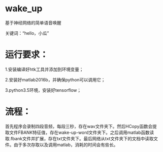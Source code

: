 # wake_up
基于神经网络的简单语音唤醒

关键词：“hello，小瓜”

# 运行要求：
1.安装编译好htk工具并添加到环境变量；

2.安装好matlab2016b，并确保python可以调用它；

3.python3.5环境，安装好tensorflow；

# 流程：
首先程序会录制四段音频，每段三秒，存在wav文件夹下。然后HCopy函数会提取文件FBANK特征值，存在wake-up-word文件夹下。之后调用matlab函数读取.fbank文件并扩展，存在txt文件夹下。最后网络从txt文件夹下的文档中读取文件。由于多次存取以及调用matlab，消耗的时间会有些长。
